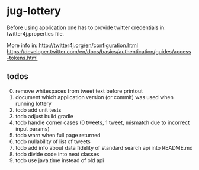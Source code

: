 # jug-lottery

Before using application one has to provide twitter credentials in: twitter4j.properties file.

More info in:
http://twitter4j.org/en/configuration.html
https://developer.twitter.com/en/docs/basics/authentication/guides/access-tokens.html

## todos
0. remove whitespaces from tweet text before printout
0. document which application version (or commit) was used when running lottery
0. todo add unit tests
0. todo adjust build.gradle
0. todo handle corner cases (0 tweets, 1 tweet, mismatch due to incorrect input params)
0. todo warn when full page returned
0. todo nullability of list of tweets
0. todo add info about data fidelity of standard search api into README.md
0. todo divide code into neat classes
0. todo use java.time instead of old api